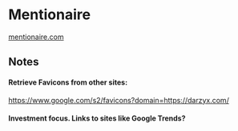 # Mentionaire

[mentionaire.com](https://mentionaire.com/)

## Notes

#### Retrieve Favicons from other sites:

https://www.google.com/s2/favicons?domain=https://darzyx.com/

#### Investment focus. Links to sites like Google Trends?
